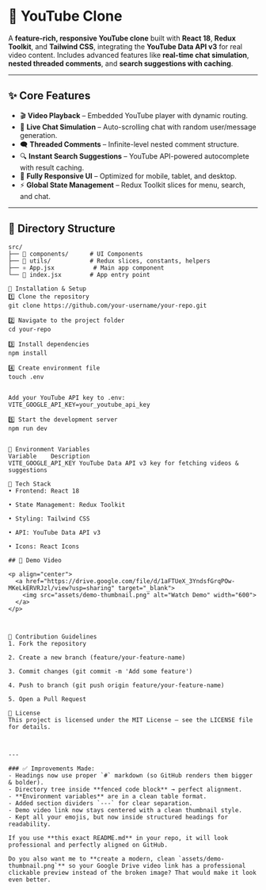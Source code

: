 # 🎥 YouTube Clone

A **feature-rich, responsive YouTube clone** built with **React 18**, **Redux Toolkit**, and **Tailwind CSS**, integrating the **YouTube Data API v3** for real video content. Includes advanced features like **real-time chat simulation**, **nested threaded comments**, and **search suggestions with caching**.

---

## ✨ Core Features

- 🎬 **Video Playback** – Embedded YouTube player with dynamic routing.  
- 💬 **Live Chat Simulation** – Auto-scrolling chat with random user/message generation.  
- 🗨 **Threaded Comments** – Infinite-level nested comment structure.  
- 🔍 **Instant Search Suggestions** – YouTube API-powered autocomplete with result caching.  
- 📱 **Fully Responsive UI** – Optimized for mobile, tablet, and desktop.  
- ⚡ **Global State Management** – Redux Toolkit slices for menu, search, and chat.  

---

## 📂 Directory Structure

```plaintext
src/
├── 📁 components/      # UI Components
├── 📁 utils/           # Redux slices, constants, helpers
├── ⚛ App.jsx           # Main app component
└── 🚀 index.jsx        # App entry point

🚀 Installation & Setup
1️⃣ Clone the repository
git clone https://github.com/your-username/your-repo.git

2️⃣ Navigate to the project folder
cd your-repo

3️⃣ Install dependencies
npm install

4️⃣ Create environment file
touch .env


Add your YouTube API key to .env:
VITE_GOOGLE_API_KEY=your_youtube_api_key

5️⃣ Start the development server
npm run dev


🔑 Environment Variables
Variable	Description
VITE_GOOGLE_API_KEY	YouTube Data API v3 key for fetching videos & suggestions

🧩 Tech Stack
• Frontend: React 18

• State Management: Redux Toolkit

• Styling: Tailwind CSS

• API: YouTube Data API v3

• Icons: React Icons

## 🎥 Demo Video

<p align="center">
  <a href="https://drive.google.com/file/d/1aFTUeX_3YndsfGrqPOw-MKeLkERVRJzl/view?usp=sharing" target="_blank">
    <img src="assets/demo-thumbnail.png" alt="Watch Demo" width="600">
  </a>
</p>



🤝 Contribution Guidelines
1. Fork the repository

2. Create a new branch (feature/your-feature-name)

3. Commit changes (git commit -m 'Add some feature')

4. Push to branch (git push origin feature/your-feature-name)

5. Open a Pull Request

📜 License
This project is licensed under the MIT License – see the LICENSE file for details.



---

### ✅ Improvements Made:
- Headings now use proper `#` markdown (so GitHub renders them bigger & bolder).
- Directory tree inside **fenced code block** → perfect alignment.
- **Environment variables** are in a clean table format.
- Added section dividers `---` for clear separation.
- Demo video link now stays centered with a clean thumbnail style.
- Kept all your emojis, but now inside structured headings for readability.

If you use **this exact README.md** in your repo, it will look professional and perfectly aligned on GitHub.  

Do you also want me to **create a modern, clean `assets/demo-thumbnail.png`** so your Google Drive video link has a professional clickable preview instead of the broken image? That would make it look even better.
